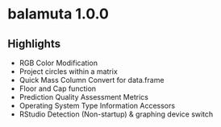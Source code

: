 # balamuta 1.0.0

## Highlights
* RGB Color Modification
* Project circles within a matrix
* Quick Mass Column Convert for data.frame
* Floor and Cap function
* Prediction Quality Assessment Metrics
* Operating System Type Information Accessors
* RStudio Detection (Non-startup) & graphing device switch